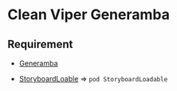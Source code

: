 # Clean Viper Generamba

## Requirement

- [Generamba](https://github.com/strongself/Generamba) 

- [StoryboardLoable](https://github.com/gsabatie/StoryboardLoadable) => `pod StoryboardLoadable`
